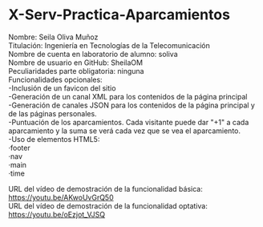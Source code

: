 # X-Serv-Practica-Aparcamientos

Nombre: Seila Oliva Muñoz<br/>
Titulación: Ingeniería en Tecnologías de la Telecomunicación<br/>
Nombre de cuenta en laboratorio de alumno: soliva<br/>
Nombre de usuario en GitHub: SheilaOM<br/>
Peculiaridades parte obligatoria: ninguna<br/>
Funcionalidades opcionales:<br/>
	-Inclusión de un favicon del sitio<br/>
	-Generación de un canal XML para los contenidos de la página principal<br/>
	-Generación de canales JSON para los contenidos de la página principal y de las páginas personales.<br/>
	-Puntuación de los aparcamientos. Cada visitante puede dar "+1" a cada aparcamiento y la suma se verá cada vez que se vea el aparcamiento.<br/>
	-Uso de elementos HTML5:<br/>
		·footer<br/>
		·nav<br/>
		·main<br/>
		·time<br/>

URL del vídeo de demostración de la funcionalidad básica: https://youtu.be/AKwoUvGrQ50<br/>
URL del vídeo de demostración de la funcionalidad optativa: https://youtu.be/oEzjot_VJSQ
